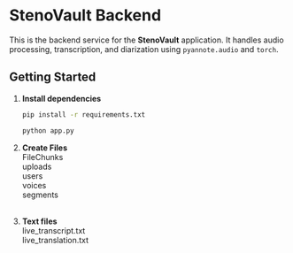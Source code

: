 #  StenoVault Backend

This is the backend service for the **StenoVault** application. It handles audio processing, transcription, and diarization using `pyannote.audio` and `torch`.

## Getting Started

1. **Install dependencies**
   ```bash
   pip install -r requirements.txt

   ```
   ```bash
   python app.py
   ```

2. **Create Files**<br/>
   FileChunks<br/>
   uploads<br/>
   users<br/>
   voices<br/>
   segments<br/>
   <br/>
3. **Text files**<br/>
   live_transcript.txt<br/>
   live_translation.txt<br/>
   


